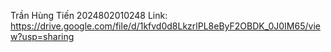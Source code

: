 Trần Hùng Tiến 2024802010248
Link: https://drive.google.com/file/d/1kfvd0d8LkzrlPL8eByF2OBDK_0J0IM65/view?usp=sharing
